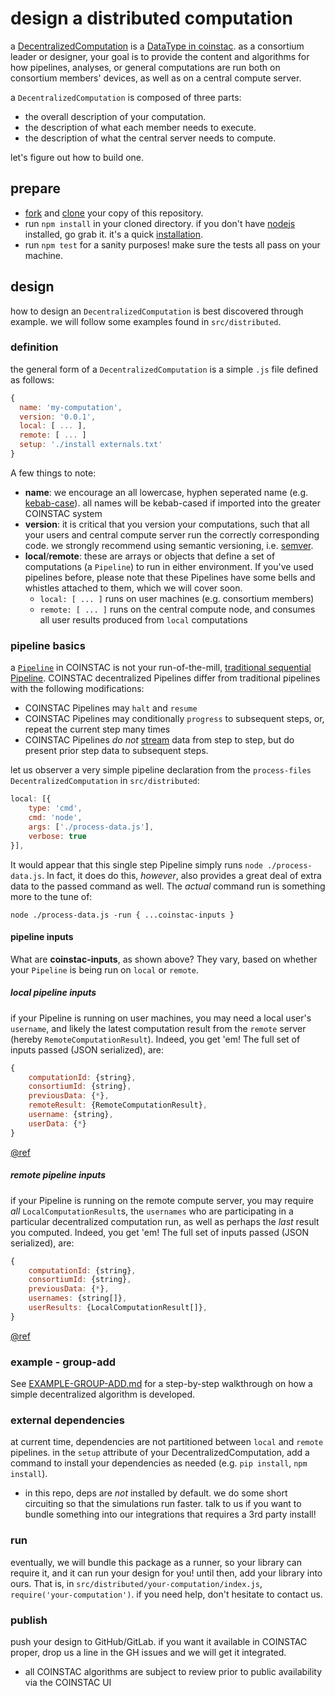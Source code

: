 # design a distributed computation
a  [DecentralizedComputation](http://mrn-code.github.io/coinstac-common/DecentralizedComputation.html) is a  [DataType in coinstac](http://mrn-code.github.io/coinstac-common/).  as a consortium leader or designer, your goal is to provide the content and algorithms for how pipelines, analyses, or general computations are run both on  consortium members' devices, as well as on a central compute server.

a `DecentralizedComputation` is composed of three parts:
- the overall description of your computation.
- the description of what each member needs to execute.
- the description of what the central server needs to compute.

let's figure out how to build one.

## prepare
- [fork](https://help.github.com/articles/fork-a-repo/) and [clone](https://help.github.com/articles/cloning-a-repository/) your copy of this repository.
- run `npm install` in your cloned directory.  if you don't have [nodejs](https://nodejs.org) installed, go grab it.  it's a quick [installation](https://nodejs.org/en/download/).
- run `npm test` for a sanity purposes!  make sure the tests all pass on your machine.

## design

how to design an `DecentralizedComputation` is best discovered through example. we will follow some examples found in `src/distributed`.

### definition

the general form of a `DecentralizedComputation` is a simple `.js` file defined as follows:

```js
{
  name: 'my-computation',
  version: '0.0.1',
  local: [ ... ],
  remote: [ ... ]
  setup: './install externals.txt'
}
```

A few things to note:
- **name**: we encourage an all lowercase, hyphen seperated name (e.g. [kebab-case](https://lodash.com/docs#kebabCase)).  all names will be kebab-cased if imported into the greater COINSTAC system
- **version**: it is critical that you version your computations, such that all your users and central compute server run the correctly corresponding code.  we strongly recommend using semantic versioning, i.e. [semver](http://semver.org/).
- **local**/**remote**: these are arrays or objects that define a set of computations (a `Pipeline`) to run in either environment.  If you've used pipelines before, please note that these Pipelines have some bells and whistles attached to them, which we will cover soon.
  - `local: [ ... ]` runs on user machines (e.g. consortium members)
  - `remote: [ ... ]` runs on the central compute node, and consumes all user results produced from `local` computations

### pipeline basics

a [`Pipeline`](http://mrn-code.github.io/coinstac-common/DecentralizedComputation.html) in COINSTAC is not your run-of-the-mill, [traditional sequential Pipeline](https://en.wikipedia.org/wiki/Pipeline_(computing)).  COINSTAC decentralized Pipelines differ from traditional pipelines with the following modifications:

- COINSTAC Pipelines may `halt` and `resume`
- COINSTAC Pipelines may conditionally `progress` to subsequent steps, or, repeat the current step many times
- COINSTAC Pipelines _do not_ [stream](https://en.wikipedia.org/wiki/Stream_(computing)) data from step to step, but do present prior step data to subsequent steps.

let us observer a very simple pipeline declaration from the `process-files` `DecentralizedComputation` in `src/distributed`:

```js
local: [{
    type: 'cmd',
    cmd: 'node',
    args: ['./process-data.js'],
    verbose: true
}],
```

It would appear that this single step Pipeline simply runs `node ./process-data.js`.  In fact, it does do this, _however_, also provides a great deal of extra data to the passed command as well.  The _actual_ command run is something more to the tune of:

`node ./process-data.js -run { ...coinstac-inputs }`

#### pipeline inputs

What are **coinstac-inputs**, as shown above?  They vary, based on whether your `Pipeline` is being run on `local` or `remote`.

##### local pipeline inputs

if your Pipeline is running on user machines, you may need a local user's `username`, and likely the latest computation result from the `remote` server (hereby `RemoteComputationResult`).  Indeed, you get 'em!  The full set of inputs passed (JSON serialized), are:

```js
{
    computationId: {string},
    consortiumId: {string},
    previousData: {*},
    remoteResult: {RemoteComputationResult},
    username: {string},
    userData: {*}
}
```
[@ref](http://mrn-code.github.io/coinstac-common/LocalPipelineRunner.html#run)

##### remote pipeline inputs

if your Pipeline is running on the remote compute server, you may require _all_ `LocalComputationResult`s, the `usernames` who are participating in a particular decentralized computation run, as well as perhaps the _last_ result you computed.  Indeed, you get 'em!  The full set of inputs passed (JSON serialized), are:

```js
{
    computationId: {string},
    consortiumId: {string},
    previousData: {*},
    usernames: {string[]},
    userResults: {LocalComputationResult[]},
}
```
[@ref](http://mrn-code.github.io/coinstac-common/RemotePipelineRunner.html#run)

### example - group-add
See [EXAMPLE-GROUP-ADD.md](./EXAMPLE-GROUP-ADD.md) for a step-by-step walkthrough on how a simple decentralized algorithm is developed.


### external dependencies

at current time, dependencies are not partitioned between `local` and `remote` pipelines.  in the `setup` attribute of your DecentralizedComputation, add a command to install your dependencies as needed (e.g. `pip install`, `npm install`).
  - in this repo, deps are _not_ installed by default.  we do some short circuiting so that the simulations run faster.  talk to us if you want to bundle something into our integrations that requires a 3rd party install!

### run

eventually, we will bundle this package as a runner, so your library can require it, and it can run your design for you!  until then, add your library into ours. That is, in `src/distributed/your-computation/index.js`, `require('your-computation')`.  if you need help, don't hesitate to contact us.

### publish

push your design to GitHub/GitLab.  if you want it available in COINSTAC proper, drop us a line in the GH issues and we will get it integrated.
  - all COINSTAC algorithms are subject to review prior to public availability via the COINSTAC UI
